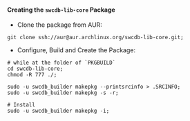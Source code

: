 

#### Creating the `swcdb-lib-core` Package

* Clone the package from AUR:
```
git clone ssh://aur@aur.archlinux.org/swcdb-lib-core.git;
```


* Configure, Build and Create the Package:
```
# while at the folder of `PKGBUILD`
cd swcdb-lib-core;
chmod -R 777 ./;

sudo -u swcdb_builder makepkg --printsrcinfo > .SRCINFO;
sudo -u swcdb_builder makepkg -s -r;

# Install
sudo -u swcdb_builder makepkg -i;
```
